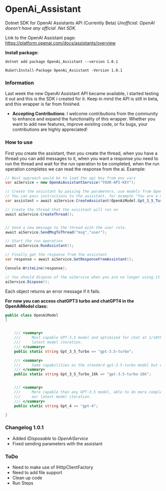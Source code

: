 # OpenAi_Assistant

Dotnet SDK for OpenAI Assistants API (Currently Beta)
_Unofficial._
_OpenAI doesn't have any official .Net SDK._

Link to the OpenAI Assistant page:
https://platform.openai.com/docs/assistants/overview

**Install package:**
```
dotnet add package OpenAi_Assistant --version 1.0.1
``` 

```
NuGet\Install-Package OpenAi_Assistant -Version 1.0.1
``` 

### Information
Last week the new OpenAI Assistant API became available, i started testing it out and this is the SDK i created for it. 
Keep in mind the API is still in beta, and this wrapper is far from finished.

- **Accepting Contributions**: I welcome contributions from the community to enhance and expand the functionality of this wrapper. Whether you want to add new features, improve existing code, or fix bugs, your contributions are highly appreciated!

### How to use

First you create the assistant, then you create the thread, when you have a thread you can add messages to it, when you
want a response you need to run the thread and wait for the run operation to be completed, when the run operation
completes we can read the response from the ai. Example:
```c#
// Best approach would be to load the api key from env vars
var aiService = new OpenAiAssistantService("YOUR-API-KEY"); 

// Create the assistant by passing the parameters, use models from OpenAiModel.<SelectedModel>
// You can pass instructions to the assistant, for example "You are a math tutor".
var assistant = await aiService.CreateAssistant(OpenAiModel.Gpt_3_5_Turbo,"Math tutor", ToolsModel.Code_Interpreter,"You are a math tutor");

// Create the thread that the assistant will run on
await aiService.CreateThread();


// Send a new message to the thread with the user role.
await aiService.SendMsgToThread("msg","user");

// Start the run operation
await aiService.RunAssistant();

// Finally get the response from the assistant
var response = await aiService.GetResponseFromAssistant();

Console.WriteLine(response);

// You should dispose of the aiService when you are no longer using it.
aiService.Dispose();

``` 
Each object returns an error message if it fails.


**For now you can access chatGPT3 turbo and chatGPT4 in the OpenAiModel class:**
```c#
public class OpenAiModel
{


    /// <summary>
    ///     Most capable GPT-3.5 model and optimized for chat at 1/10th the cost of text-davinci-003. Will be updated with our
    ///     latest model iteration.
    /// </summary>
    public static string Gpt_3_5_Turbo => "gpt-3.5-turbo";

    /// <summary>
    ///     Same capabilities as the standard gpt-3.5-turbo model but with 4 times the context.
    /// </summary>
    public static string Gpt_3_5_Turbo_16k => "gpt-3.5-turbo-16k";


    /// <summary>
    ///     More capable than any GPT-3.5 model, able to do more complex tasks, and optimized for chat. Will be updated with
    ///     our latest model iteration.
    /// </summary>
    public static string Gpt_4 => "gpt-4";

}
``` 
### Changelog 1.0.1
- Added _IDisposable_ to _OpenAiService_
- Fixed sending parameters with the assistant

### ToDo

- Need to make use of IHttpClientFactory
- Need to add file support
- Clean up code
- Run Steps
